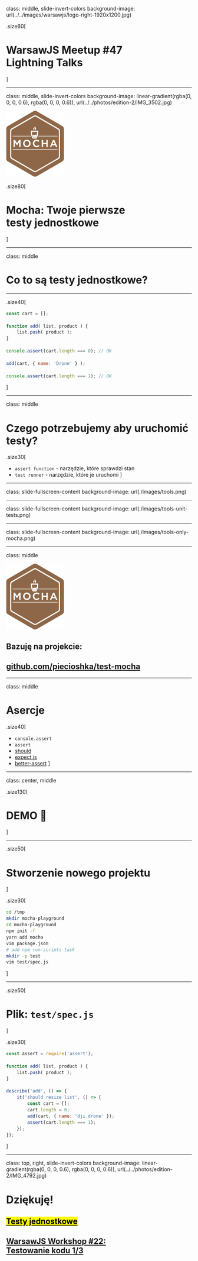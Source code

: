 class: middle, slide-invert-colors
background-image: url(../../images/warsawjs/logo-right-1920x1200.jpg)

.size60[
# WarsawJS Meetup #47<br/><span class="slim">Lightning Talks</span>
]

---

class: middle, slide-invert-colors
background-image: linear-gradient(rgba(0, 0, 0, 0.6), rgba(0, 0, 0, 0.6)), url(../../photos/edition-2/IMG_3502.jpg)

![](./images/logo-mocha.png)

.size80[
# <span class="slim">Mocha</span>: Twoje pierwsze<br/>testy jednostkowe
]

---

class: middle

# Co to są <span class="slim">testy jednostkowe</span>?

---

.size40[
```js
const cart = [];

function add( list, product ) {
    list.push( product );
}

console.assert(cart.length === 0); // OK

add(cart, { name: 'Drone' } );

console.assert(cart.length === 1); // OK
```
]

---

class: middle

# Czego potrzebujemy aby uruchomić testy?

.size30[
* `assert function` - narzędzie, które sprawdzi stan
* `test runner` - narzędzie, które je uruchomi
]

---

class: slide-fullscreen-content
background-image: url(./images/tools.png)

---

class: slide-fullscreen-content
background-image: url(./images/tools-unit-tests.png)

---

class: slide-fullscreen-content
background-image: url(./images/tools-only-mocha.png)

---

class: middle

![](./images/logo-mocha.png)

## Bazuję na projekcie:
## [github.com/piecioshka/test-mocha](https://github.com/piecioshka/test-mocha)

---

class: middle

# Asercje

.size40[
* `console.assert`
* `assert`
* [should](http://npmjs.com/package/should)
* [expect.js](http://npmjs.com/package/expect.js)
* [better-assert](https://www.npmjs.com/package/better-assert)
]

---

class: center, middle

.size130[
# DEMO 🎊
]

---

.size50[
# Stworzenie nowego projektu
]

.size30[
```bash
cd /tmp
mkdir mocha-playground
cd mocha-playground
npm init -f
yarn add mocha
vim package.json
# add npm run-scripts task
mkdir -p test
vim test/spec.js
```
]

---

.size50[
# Plik: `test/spec.js`
]

.size30[
```js
const assert = require('assert');

function add( list, product ) {
    list.push( product );
}

describe('add', () => {
    it('should resize list', () => {
        const cart = [];
        cart.length = 0;
        add(cart, { name: 'dji drone' });
        assert(cart.length === 1);
    });
});
```
]

---

class: top, right, slide-invert-colors
background-image: linear-gradient(rgba(0, 0, 0, 0.6), rgba(0, 0, 0, 0.6)), url(../../photos/edition-2/IMG_4792.jpg)

# Dziękuję!

## [<mark>Testy jednostkowe</mark>](https://www.facebook.com/events/202711777098053/)
## [WarsawJS Workshop #22:<br/>Testowanie kodu 1/3](https://www.facebook.com/events/202711777098053/)
